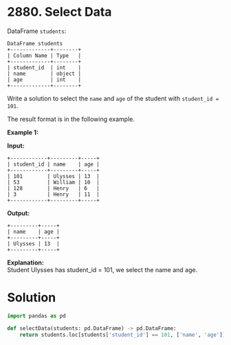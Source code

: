 # 2880. Select Data

DataFrame `students`:

```
DataFrame students
+-------------+--------+
| Column Name | Type   |
+-------------+--------+
| student_id  | int    |
| name        | object |
| age         | int    |
+-------------+--------+
```

Write a solution to select the `name` and `age` of the student with `student_id = 101`.

The result format is in the following example.

**Example 1:**

**Input:** <br>

```
+------------+---------+-----+
| student_id | name    | age |
+------------+---------+-----+
| 101        | Ulysses | 13  |
| 53         | William | 10  |
| 128        | Henry   | 6   |
| 3          | Henry   | 11  |
+------------+---------+-----+
```

**Output:** <br>

```
+---------+-----+
| name    | age |
+---------+-----+
| Ulysses | 13  |
+---------+-----+
```

**Explanation:**<br>
Student Ulysses has student_id = 101, we select the name and age.

# Solution

```python
import pandas as pd

def selectData(students: pd.DataFrame) -> pd.DataFrame:
    return students.loc[students['student_id'] == 101, ['name', 'age']]
```
